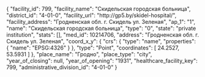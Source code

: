 {
    "facility_id": 799,
    "facility_name": "Скидельская городская больница",
    "district_id": "4-01-0",
    "facility_url": "http:\/\/gp5.by\/skidel-hospital\/",
    "facility_address": "Гродненская обл. г. Скидель ул. Зеленая",
    "ap_1": "1",
    "name": "Скидельская городская больница",
    "type": "0",
    "state": "private institution",
    "stats": [],
    "med_id": 10214706,
    "address": "Гродненская обл. г. Скидель ул. Зеленая",
    "coord_x_y": {
        "crs": {
            "type": "name",
            "properties": {
                "name": "EPSG:4326"
            }
        },
        "type": "Point",
        "coordinates": [
            24.2527,
            53.5931
        ]
    },
    "place_name": "Гродно",
    "place_type": "city",
    "year_of_closing": null,
    "year_of_opening": "1931",
    "healthcare_facility_key": 799,
    "administrative_division_id": "4-01-0"
}